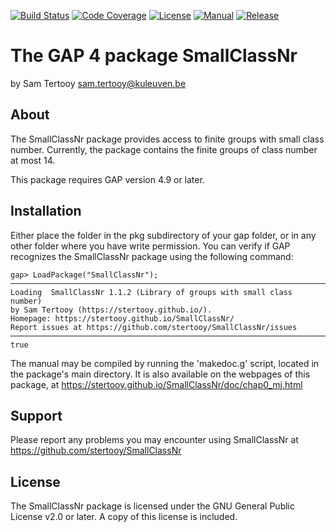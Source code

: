[![Build Status](https://github.com/sTertooy/SmallClassNr/actions/workflows/CI.yml/badge.svg)](https://github.com/stertooy/SmallClassNr/actions/workflows/CI.yml?query=branch%3Amain)
[![Code Coverage](https://codecov.io/gh/stertooy/SmallClassNr/branch/main/graph/badge.svg)](https://codecov.io/gh/stertooy/SmallClassNr)
[![License](https://img.shields.io/badge/license-GPLv2%2B-blue.svg)](https://www.gnu.org/licenses/old-licenses/gpl-2.0.en.html)
[![Manual](https://img.shields.io/badge/docs-html-blue)](https://stertooy.github.io/SmallClassNr/doc/chap0_mj.html)
[![Release](https://img.shields.io/github/release/stertooy/smallclassnr.svg)](https://github.com/stertooy/smallclassnr/releases)

The GAP 4 package SmallClassNr
====================================

by Sam Tertooy <sam.tertooy@kuleuven.be>



About
------------

The SmallClassNr package provides access to finite groups with small class
number. Currently, the package contains the finite groups of class number at
most 14.

This package requires GAP version 4.9 or later.



Installation
------------

Either place the folder in the pkg subdirectory of your gap folder, or in any
other folder where you have write permission. You can verify if GAP recognizes
the SmallClassNr package using the following command:

    gap> LoadPackage("SmallClassNr");
	─────────────────────────────────────────────────────────────────────────────
	Loading  SmallClassNr 1.1.2 (Library of groups with small class number)
	by Sam Tertooy (https://stertooy.github.io/).
	Homepage: https://stertooy.github.io/SmallClassNr/
	Report issues at https://github.com/stertooy/SmallClassNr/issues
	─────────────────────────────────────────────────────────────────────────────
	true

The manual may be compiled by running the 'makedoc.g' script, located in the
package's main directory.  It is also available on the webpages of this
package, at <https://stertooy.github.io/SmallClassNr/doc/chap0_mj.html>



Support
-------

Please report any problems you may encounter using SmallClassNr at
<https://github.com/stertooy/SmallClassNr>



License
-------

The SmallClassNr package is licensed under the GNU General Public License
v2.0 or later. A copy of this license is included.
